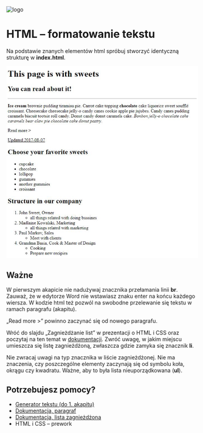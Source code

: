 <img alt="logo" src="http://coderslab.pl/svg/logo-coderslab.svg" width="400">

# HTML &ndash; formatowanie tekstu


Na podstawie znanych elementów html spróbuj stworzyć identyczną strukturę w **index.html**.




 ![Sample project](images/sample.jpg)

 ## Ważne
 W pierwszym akapicie nie nadużywaj znacznika przełamania linii **br**. Zauważ, że w edytorze Word nie wstawiasz znaku enter na końcu każdego wiersza. W kodzie html też pozwól na swobodne przelewanie się tekstu w ramach paragrafu (akapitu).

&#8222;Read more &gt;&#8221; powinno zaczynać się od nowego paragrafu.

 Wróć do slajdu &#8222;Zagnieżdżanie list&#8221; w prezentacji o HTML i CSS oraz poczytaj na ten temat w [dokumentacji][dokumentacja]. Zwróć uwagę, w jakim miejscu umieszcza się listę zagnieżdżoną, zwłaszcza gdzie zamyka się znacznik **li**.

 Nie zwracaj uwagi na typ znacznika w liście zagnieżdżonej. Nie ma znaczenia, czy poszczególne elementy zaczynają się od symbolu koła, okrągu czy kwadratu. Ważne, aby to była lista nieuporządkowana (**ul**).


## Potrzebujesz pomocy?
* [Generator tekstu (do 1. akapitu)](http://www.cupcakeipsum.com)
* [Dokumentacja, paragraf ](https://developer.mozilla.org/pl/docs/Web/HTML/Element/p)
* [Dokumentacja, lista zagnieżdżona](https://developer.mozilla.org/pl/docs/Web/HTML/Element/ul)
* HTML i CSS &ndash; prework


<!-- links -->
[dokumentacja]: https://developer.mozilla.org/pl/docs/Web/HTML/Element/ul

